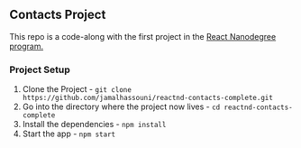 ## Contacts Project
This repo is a code-along with the first project in the [React Nanodegree program.](https://www.udacity.com/course/react-nanodegree--nd019)

### Project Setup
1. Clone the Project - `git clone https://github.com/jamalhassouni/reactnd-contacts-complete.git`
2. Go into the directory where the project now lives - `cd reactnd-contacts-complete`
3. Install the dependencies - `npm install`
4. Start the app - `npm start`
